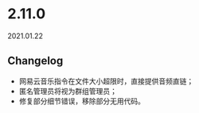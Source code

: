 # 2.11.0

2021.01.22

## Changelog

* 网易云音乐指令在文件大小超限时，直接提供音频直链；
* 匿名管理员将视为群组管理员；
* 修复部分细节错误，移除部分无用代码。
